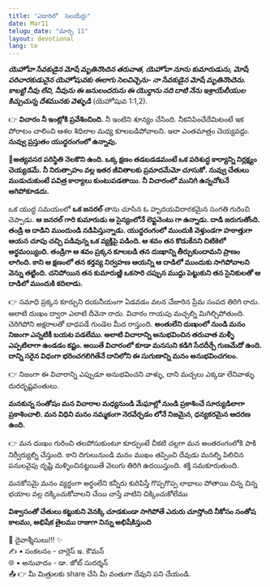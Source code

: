 ```yaml
---
title: "ఎడారిలో  సెలయేర్లు"
date: Mar11
telugu_date: "మార్చి 11"
layout: devotional
lang: te
---
```


***యెహోవా సేవకుడైన మోషే మృతినొందిన తరువాత, యెహోవా నూను కుమారుడును, మోషే పరిచారకుడునైన యెహోషువకు ఈలాగు సెలవిచ్చెను- నా సేవకుడైన మోషే మృతినొందెను. కాబట్టి నీవు లేచి, నీవును ఈ జనులందరును ఈ యొర్దాను నది దాటి నేను ఇశ్రాయేలీయుల కిచ్చుచున్న దేశమునకు వెళ్ళుడి*** (యెహోషువ 1:1,2). 

👉 **విచారం నీ ఇంట్లోకి ప్రవేశించింది.**
 నీ ఇంటిని శూన్యం చేసింది. నీకనిపించేదేమిటంటే ఇక పోరాటం చాలించి ఆశల శిధిలాల మధ్య కూలబడిపోవాలని. ఇలా ఎంతమాత్రం చెయ్యవద్దు. **నువ్వు ప్రస్తుతం యుద్ధరంగంలో ఉన్నావు.**

**📖అత్యవసర పరిస్థితి నెలకొని ఉంది. ఒక్క క్షణం తడబడడమంటే ఒక పరిశుద్ధ కార్యాన్ని నిర్లక్ష్యం చెయ్యడమే. నీ నిరుత్సాహం వల్ల ఇతర జీవితాలకు ప్రమాదమేమో చూసుకో. నువ్వు చేతులు ముడుచుకుంటే పవిత్ర కార్యాలు కుంటుపడతాయి. నీ విచారంలో మునిగి ఉన్నచోటనే ఆగిపోకూడదు.**

ఒక యుద్ధ సమయంలో **ఒక జనరల్** తాను చూసిన ఓ హృదయవిదారకమైన సంగతి గురించి చెప్పాడు. 
**ఆ జనరల్ గారి కుమారుడు ఆ సైన్యంలోనే లెఫ్టనెంటు గా ఉన్నాడు. దాడి జరుగుతోంది. తండ్రి ఆ దాడిని ముందుండి నడిపిస్తున్నాడు. యుద్ధరంగంలో ముందుకి వెళ్తుండగా హఠాత్తుగా ఆయన చూపు చచ్చి పడివున్న ఒక వ్యక్తిపై పడింది. ఆ శవం తన కొడుకేనని చిటికెలో అర్థమయ్యింది. తండ్రిగా ఆ శవం ప్రక్కన కూలబడి తన దుఃఖాన్ని తీర్చుకుందామని ప్రాణం లాగింది. కాని ఆ క్షణంలో తన కర్తవ్య నిర్వహణ ఆయన్ని ఆ దాడిలో ముందుకు సాగిపోవాలని వెన్ను తట్టింది. చనిపోయిన తన కుమారుణ్ణి ఒకసారి చప్పున ముద్దు పెట్టుకుని తన సైనికులతో ఆ దాడిలో ముందుకి కదిలాడు.**

👉 సమాధి ప్రక్కన కూర్చుని దయనీయంగా ఏడవడం వలన చేజారిన ప్రేమ సంపద తిరిగి రాదు. ఆలాటి దుఃఖం ద్వారా ఎలాటి దీవెనా రాదు. విచారం గాయపు మచ్చల్ని మిగిల్చిపోతుంది. చెరిగిపోని అక్షరాలతో బాధపడే గుండెల మీద రాస్తుంది. 
**అంతులేని దుఃఖంలో నుండి మనం నిజంగా ఎన్నటికీ బయట పడలేము. అలాటి విచారాన్ని అనుభవించిన తరువాత మళ్ళీ ఎప్పటిలాగా ఉండడం కష్టం. అయితే విచారంలో కూడా మనసుని కడిగి సేదదీర్చే గుణమేదో ఉంది. దాన్ని సరైన విధంగా భరించగలిగితేనే దానిలోని ఈ సుగుణాన్ని మనం అనుభవించగలం.**

👉 నిజంగా ఈ విచారాన్ని ఎప్పుడూ అనుభవించని వాళ్ళు, దాని మచ్చలు ఎక్కడా లేనివాళ్ళు దురదృష్టవంతులు. 

**మనకున్న సంతోషం మన విచారాల మధ్యనుండి మేఘాల్లో నుండి ప్రకాశించే సూర్యుడిలాగా ప్రకాశించాలి. మన విధిని మనం నమ్మకంగా నెరవేర్చడం లోనే నిజమైన, ధన్యకరమైన ఆదరణ ఉంది.**

👉 మన దుఃఖం గురించి తలపోసుకుంటూ కూర్చుంటే చీకటి చల్లగా మన అంతరంగంలోకి పాకి నిర్వీర్యుల్ని చేస్తుంది. కాని దిగులునుండి మనం ముఖం తప్పించి దేవుడు మనల్ని పిలిచిన పనులవైపు దృష్టి మళ్ళించినట్టయితే వెలుగు తిరిగి ఉదయిస్తుంది. శక్తి సమకూరుతుంది.

మనకోసమై మనం వ్యర్థంగా అర్థంలేని కన్నీరు కురిపిస్తే గొప్పగొప్ప లాభాలు పోతాయి చిన్న చిన్న భయాల వల్ల దక్కించుకోవాలని చేయి చాస్తే వాటిని చిక్కించుకోలేము

**విశ్వాసంతో చేతులు కట్టుకుని వెనక్కి చూడకుండా సాగిపోతే ఎదురు చూస్తోంది నీకోసం సంతోష కాలము, అభిషేక తైలము రాజుగా నిన్ను అభిషేకిస్తుంది**

<div class="blessing">🙏 <span class="bless-text">దైవాశ్శీసులు!!!</span> ✨</div>

<div class="credit">✍️ <span class="credit-text">▪ సంకలనం - చార్లెస్ ఇ. కౌమన్</span></div>
<div class="credit">🌐 <span class="credit-text">▪ అనువాదం - డా. జోబ్ సుదర్శన్</span></div>


<div class="share">📤 👉 <span class="share-text">మీ మిత్రులకు share చేసి మీ వంతుగా దేవుని పని చేయండి.</span></div>
